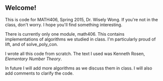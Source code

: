 Welcome!
-------

This is code for MATH406, Spring 2015, Dr. Wisely Wong. If you're not in the class,
don't worry. I hope you'll find something interesting.

There is currently only one module, math406. This contains implementations of
algorithms we studied in class. I'm particularly proud of lift, and of solve_poly_con.

I wrote all this code from scratch. The text I used was Kenneth Rosen, *Elementary Number Theory*.

In future I will add more algorithms as we discuss them in class. I will also add
comments to clarify the code.
